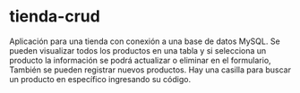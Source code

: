 # tienda-crud
Aplicación para una tienda con conexión a una base de datos MySQL. Se pueden visualizar todos los productos en una tabla y si selecciona un producto la información se podrá actualizar o eliminar en el formulario, También se pueden registrar nuevos productos. Hay una casilla para buscar un producto en específico ingresando su código.

